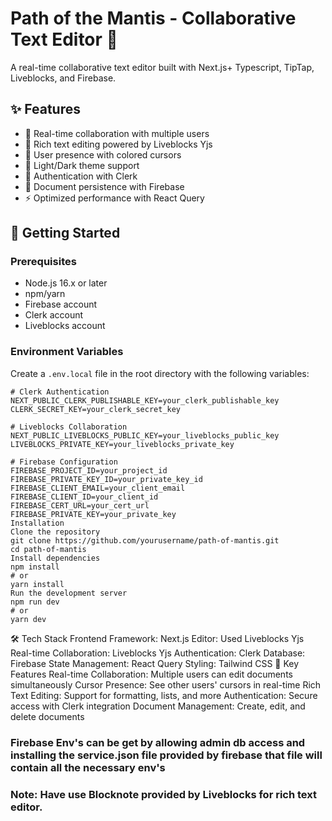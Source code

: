 # Path of the Mantis - Collaborative Text Editor 🦗

A real-time collaborative text editor built with Next.js+ Typescript, TipTap, Liveblocks, and Firebase.

## ✨ Features

- 🔄 Real-time collaboration with multiple users
- 📝 Rich text editing powered by Liveblocks Yjs
- 👥 User presence with colored cursors
- 🎨 Light/Dark theme support
- 🔐 Authentication with Clerk
- 💾 Document persistence with Firebase
- ⚡ Optimized performance with React Query

## 🚀 Getting Started

### Prerequisites

- Node.js 16.x or later
- npm/yarn
- Firebase account
- Clerk account
- Liveblocks account

### Environment Variables

Create a `.env.local` file in the root directory with the following variables:

```env
# Clerk Authentication
NEXT_PUBLIC_CLERK_PUBLISHABLE_KEY=your_clerk_publishable_key
CLERK_SECRET_KEY=your_clerk_secret_key

# Liveblocks Collaboration
NEXT_PUBLIC_LIVEBLOCKS_PUBLIC_KEY=your_liveblocks_public_key
LIVEBLOCKS_PRIVATE_KEY=your_liveblocks_private_key

# Firebase Configuration
FIREBASE_PROJECT_ID=your_project_id
FIREBASE_PRIVATE_KEY_ID=your_private_key_id
FIREBASE_CLIENT_EMAIL=your_client_email
FIREBASE_CLIENT_ID=your_client_id
FIREBASE_CERT_URL=your_cert_url
FIREBASE_PRIVATE_KEY=your_private_key
Installation
Clone the repository
git clone https://github.com/yourusername/path-of-mantis.git
cd path-of-mantis
Install dependencies
npm install
# or
yarn install
Run the development server
npm run dev
# or
yarn dev
```
🛠️ Tech Stack
Frontend Framework: Next.js
Editor: Used Liveblocks Yjs
Real-time Collaboration: Liveblocks Yjs
Authentication: Clerk
Database: Firebase
State Management: React Query
Styling: Tailwind CSS
🔑 Key Features
Real-time Collaboration: Multiple users can edit documents simultaneously
Cursor Presence: See other users' cursors in real-time
Rich Text Editing: Support for formatting, lists, and more
Authentication: Secure access with Clerk integration
Document Management: Create, edit, and delete documents

### Firebase Env's can be get by allowing admin db access and installing the service.json file provided by firebase that file will contain all the necessary env's
### Note: Have use Blocknote provided by Liveblocks for rich text editor.
